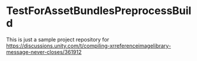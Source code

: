 # TestForAssetBundlesPreprocessBuild
This is just a sample project repository for  
https://discussions.unity.com/t/compiling-xrreferenceimagelibrary-message-never-closes/361912
